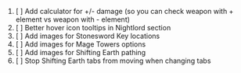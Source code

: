 1. [ ] Add calculator for +/- damage (so you can check weapon with + element vs weapon with - element)
2. [ ] Better hover icon tooltips in Nightlord section
3. [ ] Add images for Stonesword Key locations
4. [ ] Add images for Mage Towers options
5. [ ] Add images for Shifting Earth pathing
6. [ ] Stop Shifting Earth tabs from moving when changing tabs
